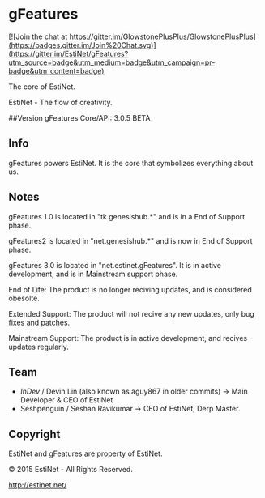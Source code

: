 # gFeatures

[![Join the chat at https://gitter.im/GlowstonePlusPlus/GlowstonePlusPlus](https://badges.gitter.im/Join%20Chat.svg)](https://gitter.im/EstiNet/gFeatures?utm_source=badge&utm_medium=badge&utm_campaign=pr-badge&utm_content=badge)

The core of EstiNet.

EstiNet - The flow of creativity.

##Version
gFeatures Core/API: 3.0.5 BETA

## Info
gFeatures powers EstiNet.
It is the core that symbolizes everything about us.

## Notes
gFeatures 1.0 is located in "tk.genesishub.*" and is in a End of Support phase.

gFeatures2 is located in "net.genesishub.*" and is now in End of Support phase.

gFeatures 3.0 is located in "net.estinet.gFeatures". It is in active development, and is in Mainstream support phase.


End of Life: The product is no longer reciving updates, and is considered obesolte.

Extended Support: The product will not recive any new updates, only bug fixes and patches.

Mainstream Support: The product is in active development, and recives updates regularly.

## Team
- _InDev_ / Devin Lin (also known as aguy867 in older commits) -> Main Developer & CEO of EstiNet
- Seshpenguin / Seshan Ravikumar -> CEO of EstiNet, Derp Master.

## Copyright
EstiNet and gFeatures are property of EstiNet.

© 2015 EstiNet - All Rights Reserved.

http://estinet.net/

